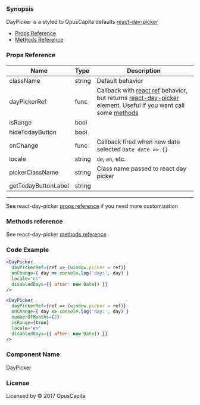 ### Synopsis

DayPicker is a styled to OpusCapita defaults [react-day-picker](https://github.com/gpbl/react-day-picker)

* [Props Reference](http://react-day-picker.js.org/APIProps.html)
* [Methods Reference](http://react-day-picker.js.org/APIMethods.html)

### Props Reference

| Name                           | Type                    | Description                                                                                                                                                                                                                                                      |
| ------------------------------ | :---------------------- | -----------------------------------------------------------                                                                                                                                                                                                      |
| className                      | string                  | Default behavior                                                                                                                                                                                                                                                 |
| dayPickerRef                   | func                    | Callback with [react ref](https://facebook.github.io/react/docs/refs-and-the-dom.html) behavior, but returns [react-day-picker](http://react-day-picker.js.org/) element. Useful if you want call some [methods](http://react-day-picker.js.org/APIMethods.html) |
| isRange                        | bool                    |                                                                                                                                                                                                                                                                  |
| hideTodayButton                | bool                    |                                                                                                                                                                                                                                                                  |
| onChange                       | func                    | Callback fired when new date selected `Date date => {}`                                                                                                                                                                                                          |
| locale                         | string                  | `de`, `en`, etc.                                                                                                                                                                                                                                                 |
| pickerClassName                | string                  | Class name passed to react day picker                                                                                                                                                                                                                            |
| getTodayButtonLabel            | string                  |                                                                                                                                                                                                                                                                  |

***

See react-day-picker [props reference](http://react-day-picker.js.org/APIProps.html) if you need more customization

### Methods reference

See react-day-picker [methods reference](http://react-day-picker.js.org/APIMethods.html)

### Code Example

```jsx
<DayPicker
  dayPickerRef={ref => (window.picker = ref)}
  onChange={ day => console.log('day:', day) }
  locale="en"
  disabledDays={{ after: new Date() }}
/>

<DayPicker
  dayPickerRef={ref => (window.picker = ref)}
  onChange={ day => console.log('day:', day) }
  numberOfMonths={2}
  isRange={true}
  locale="en"
  disabledDays={{ after: new Date() }}
/>
```

### Component Name

DayPicker

### License

Licensed by © 2017 OpusCapita

